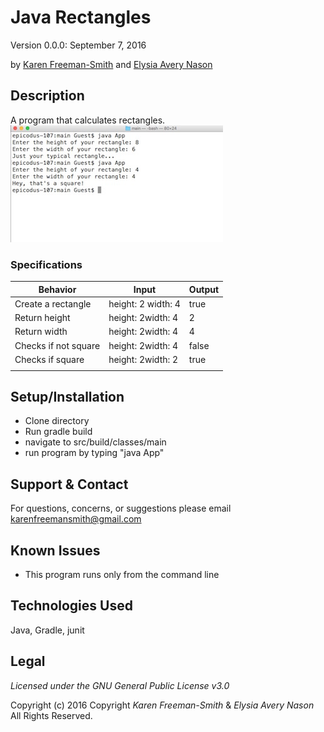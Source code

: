# Java Rectangles
Version 0.0.0: September 7, 2016

by [Karen Freeman-Smith](https://github.com/karenfreemansmith) and [Elysia Avery Nason](https://github.com/elysiaavery)

## Description
A program that calculates rectangles.
![project screenshot](/screenshot.jpg)

### Specifications
| Behavior             | Input              | Output |
|----------------------|--------------------|--------|
| Create a rectangle   | height: 2 width: 4 | true   |
| Return height        | height: 2width: 4  | 2      |
| Return width         | height: 2width: 4  | 4      |
| Checks if not square | height: 2width: 4  | false  |
| Checks if square     | height: 2width: 2  | true   |
|                      |                    |        |

## Setup/Installation
* Clone directory
* Run gradle build
* navigate to src/build/classes/main
* run program by typing "java App"

## Support & Contact
For questions, concerns, or suggestions please email karenfreemansmith@gmail.com

## Known Issues
* This program runs only from the command line

## Technologies Used
Java, Gradle, junit

## Legal
*Licensed under the GNU General Public License v3.0*

Copyright (c) 2016 Copyright _Karen Freeman-Smith_  &amp; _Elysia Avery Nason_ All Rights Reserved.
